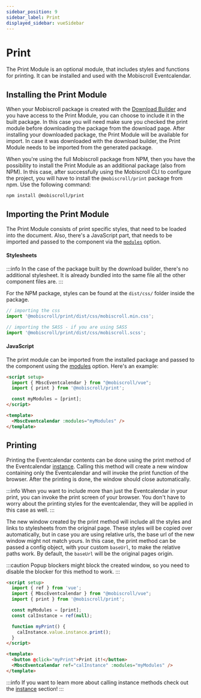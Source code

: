 ```yaml
---
sidebar_position: 9
sidebar_label: Print
displayed_sidebar: vueSidebar
---
```


# Print

The Print Module is an optional module, that includes styles and functions for printing. It can be installed and used with the Mobiscroll Eventcalendar.

## Installing the Print Module

When your Mobiscroll package is created with the [Download Builder](https://download.mobiscroll.com) and you have access to the Print Module, you can choose to include it in the built package. In this case you will need make sure you checked the print module before downloading the package from the download page. After installing your downloaded package, the Print Module will be available for import. In case it was downloaded with the download builder, the Print Module needs to be imported from the generated package.

When you're using the full Mobiscroll package from NPM, then you have the possibility to install the Print Module as an additional package (also from NPM). In this case, after successfully using the Mobiscroll CLI to configure the project, you will have to install the `@mobiscroll/print` package from npm. Use the following command:

```bash
npm install @mobiscroll/print
```

## Importing the Print Module

The Print Module consists of print specific styles, that need to be loaded into the document. Also, there's a JavaScript part, that needs to be imported and passed to the component via the [`modules`](./api.md#opt-modules) option.

#### Stylesheets

:::info
In the case of the package built by the download builder, there's no additional stylesheet. It is already bundled into the same file all the other component files are.
:::

For the NPM package, styles can be found at the `dist/css/` folder inside the package.

```javascript
// importing the css
import '@mobiscroll/print/dist/css/mobiscroll.min.css';

// importing the SASS - if you are using SASS
import '@mobiscroll/print/dist/css/mobiscroll.scss';
```

#### JavaScript

The print module can be imported from the installed package and passed to the component using the [modules](./api.md#opt-modules) option. Here's an example:

```html
<script setup>
  import { MbscEventcalendar } from "@mobiscroll/vue";
  import { print } from '@mobiscroll/print';

  const myModules = [print];
</script>

<template>
  <MbscEventcalendar :modules="myModules" />
</template>
```

## Printing

Printing the Eventcalendar contents can be done using the print method of the Eventcalendar [instance](../core-concepts/instance). Calling this method will create a new window containing only the Eventcalendar and will invoke the print function of the browser. After the printing is done, the window should close automatically.

:::info
When you want to include more than just the Eventcalendar in your print, you can invoke the print screen of your browser. You don't have to worry about the printing styles for the eventcalendar, they will be applied in this case as well.
:::

The new window created by the print method will include all the styles and links to stylesheets from the original page. These styles will be copied over automatically, but in case you are using relative urls, the base url of the new window might not match yours. In this case, the print method can be passed a config object, with your custom `baseUrl`, to make the relative paths work. By default, the `baseUrl` will be the original pages origin.

:::caution
Popup blockers might block the created window, so you need to disable the blocker for this method to work.
:::

```html
<script setup>
  import { ref } from 'vue';
  import { MbscEventcalendar } from "@mobiscroll/vue";
  import { print } from '@mobiscroll/print';

  const myModules = [print];
  const calInstance = ref(null);

  function myPrint() {
    calInstance.value.instance.print();
  }
</script>

<template>
  <button @click="myPrint">Print it!</button>
  <MbscEventcalendar ref="calInstance" :modules="myModules" />
</template>
```

:::info
If you want to learn more about calling instance methods check out the [instance](../core-concepts/instance) section!
:::